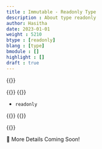 ```yaml
---
title : Immutable - Readonly Type
description : About type readonly
author: Hasitha
date: 2023-01-01
weight : 5210
btype : [readonly]
blang : [type]
bmodule : []
highlight : []
draft : true
---
```

{{<md class="summary">}}

{{</md>}}
{{<md class="syntax">}}

* `readonly`

{{</md>}}
{{<md class="tldr">}}

{{</md>}}
<!--more-->

🚧 More Details Coming Soon!
